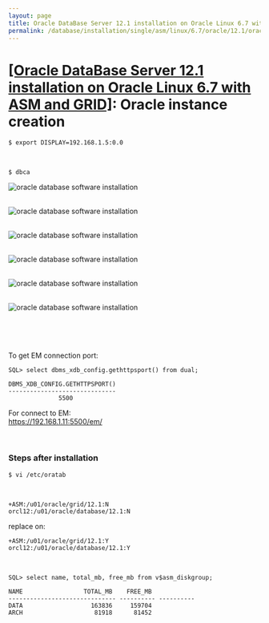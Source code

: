 ```yaml
---
layout: page
title: Oracle DataBase Server 12.1 installation on Oracle Linux 6.7 with ASM and GRID - Oracle instance creation
permalink: /database/installation/single/asm/linux/6.7/oracle/12.1/oracle-instance-creation/
---
```


# <a href="/database/installation/single/asm/linux/6.7/oracle/12.1/">[Oracle DataBase Server 12.1 installation on Oracle Linux 6.7 with ASM and GRID]</a>: Oracle instance creation


	$ export DISPLAY=192.168.1.5:0.0

<br/>

	$ dbca


<img src="http://img.oradba.net/oracle-database-installation/asm/linux/6.7/oracle/12.1/04-oracle-instance-creation/oracle-instance-creation_01.png" border="0" alt="oracle database software installation"><br/><br/>


<img src="http://img.oradba.net/oracle-database-installation/asm/linux/6.7/oracle/12.1/04-oracle-instance-creation/oracle-instance-creation_02.png" border="0" alt="oracle database software installation"><br/><br/>


<img src="http://img.oradba.net/oracle-database-installation/asm/linux/6.7/oracle/12.1/04-oracle-instance-creation/oracle-instance-creation_03.png" border="0" alt="oracle database software installation"><br/><br/>


<img src="http://img.oradba.net/oracle-database-installation/asm/linux/6.7/oracle/12.1/04-oracle-instance-creation/oracle-instance-creation_04.png" border="0" alt="oracle database software installation"><br/><br/>

<img src="http://img.oradba.net/oracle-database-installation/asm/linux/6.7/oracle/12.1/04-oracle-instance-creation/oracle-instance-creation_05.png" border="0" alt="oracle database software installation"><br/><br/>


<img src="http://img.oradba.net/oracle-database-installation/asm/linux/6.7/oracle/12.1/04-oracle-instance-creation/oracle-instance-creation_06.png" border="0" alt="oracle database software installation"><br/><br/>


<br/>
<br/>

To get EM connection port:

	SQL> select dbms_xdb_config.gethttpsport() from dual;

	DBMS_XDB_CONFIG.GETHTTPSPORT()
	------------------------------
				  5500



For connect to EM:  
https://192.168.1.11:5500/em/


<br/>

### Steps after installation

	$ vi /etc/oratab

<br/>

	+ASM:/u01/oracle/grid/12.1:N
	orcl12:/u01/oracle/database/12.1:N

replace on:

	+ASM:/u01/oracle/grid/12.1:Y
	orcl12:/u01/oracle/database/12.1:Y



<br/>

	SQL> select name, total_mb, free_mb from v$asm_diskgroup;

	NAME				 TOTAL_MB    FREE_MB
	------------------------------ ---------- ----------
	DATA				   163836     159704
	ARCH				    81918      81452
